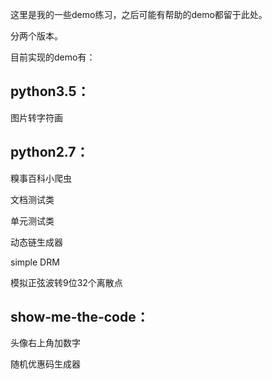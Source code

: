 这里是我的一些demo练习，之后可能有帮助的demo都留于此处。

分两个版本。

目前实现的demo有：

python3.5：
---------

图片转字符画

python2.7：
------


糗事百科小爬虫

文档测试类

单元测试类

动态链生成器

simple DRM

模拟正弦波转9位32个离散点

show-me-the-code：
------
头像右上角加数字

随机优惠码生成器


